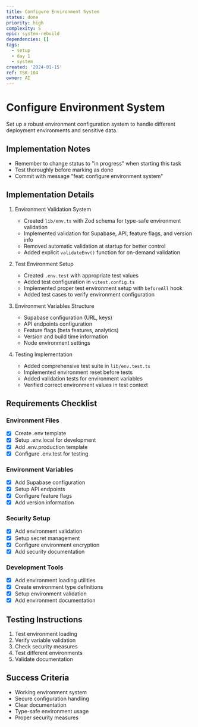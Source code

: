 ```yaml
---
title: Configure Environment System
status: done
priority: high
complexity: S
epic: system-rebuild
dependencies: []
tags:
  - setup
  - day 1
  - system
created: '2024-01-15'
ref: TSK-104
owner: AI
---
```


# Configure Environment System

Set up a robust environment configuration system to handle different deployment environments and sensitive data.

## Implementation Notes
- Remember to change status to "in progress" when starting this task
- Test thoroughly before marking as done
- Commit with message "feat: configure environment system"

## Implementation Details
1. Environment Validation System
   - Created `lib/env.ts` with Zod schema for type-safe environment validation
   - Implemented validation for Supabase, API, feature flags, and version info
   - Removed automatic validation at startup for better control
   - Added explicit `validateEnv()` function for on-demand validation

2. Test Environment Setup
   - Created `.env.test` with appropriate test values
   - Added test configuration in `vitest.config.ts`
   - Implemented proper test environment setup with `beforeAll` hook
   - Added test cases to verify environment configuration

3. Environment Variables Structure
   - Supabase configuration (URL, keys)
   - API endpoints configuration
   - Feature flags (beta features, analytics)
   - Version and build time information
   - Node environment settings

4. Testing Implementation
   - Added comprehensive test suite in `lib/env.test.ts`
   - Implemented environment reset before tests
   - Added validation tests for environment variables
   - Verified correct environment values in test context

## Requirements Checklist

### Environment Files
- [x] Create .env template
- [x] Setup .env.local for development
- [x] Add .env.production template
- [x] Configure .env.test for testing

### Environment Variables
- [x] Add Supabase configuration
- [x] Setup API endpoints
- [x] Configure feature flags
- [x] Add version information

### Security Setup
- [x] Add environment validation
- [x] Setup secret management
- [x] Configure environment encryption
- [x] Add security documentation

### Development Tools
- [x] Add environment loading utilities
- [x] Create environment type definitions
- [x] Setup environment validation
- [x] Add environment documentation

## Testing Instructions
1. Test environment loading
2. Verify variable validation
3. Check security measures
4. Test different environments
5. Validate documentation

## Success Criteria
- Working environment system
- Secure configuration handling
- Clear documentation
- Type-safe environment usage
- Proper security measures 
